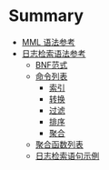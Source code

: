 # Summary* [MML 语法参考](README.md)* [日志检索语法参考](log_search.md)  * [BNF范式](log_search/BNF.md)  * [命令列表](log_search/command.md)    * [索引](log_search/command/index.md)    * [转换](log_search/command/convert.md)    * [过滤](log_search/command/filter.md)    * [排序](log_search/command/sorting.md)    * [聚合](log_search/command/aggregation.md)  * [聚合函数列表](log_search/appendix/aggregation_list.md)  * [日志检索语句示例](log_search/appendix/example.md)